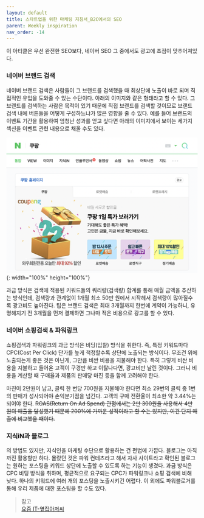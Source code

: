 ```yaml
---
layout: default
title: 스타트업을 위한 마케팅 지침서_B2C에서의 SEO 
parent: Weekly inspiration
nav_order: -14
---
```



이 아티클은 우선 완전한 SEO보다, 네이버 SEO 그 중에서도 광고에 초점이 맞추어져있다. 


### 네이버 브랜드 검색
네이버 브랜드 검색은 사람들이 그 브랜드를 검색했을 때 최상단에 노출이 바로 되며 직접적인 유입을 도와줄 수 있는 수단이다. 아래의 이미지와 같은 형태라고 할 수 있다. 그 브랜드를 검색하는 사람은 목적이 있기 때문에 직접 브랜드를 검색할 것이므로 브랜드 검색 내에 버튼들을 어떻게 구성하느냐가 많은 영향을 줄 수 있다. 예를 들어 브랜드의 이벤트 기간을 활용하여 엄청난 성과를 얻고 싶다면 아래의 이미지에서 보이는 세가지 섹션을 이벤트 관련 내용으로 채울 수도 있다. 

![쿠팡의 네이버 광고 방식](../../assets/images/posts/Coupang_brand.png){: width="100%" height="100%"}

과금 방식은 검색에 적용된 키워드들의 쿼리량(검색량) 합계롤 통해 매월 금액을 추산하는 방식인데, 검색량과 관계없이 1개월 최소 50만 원에서 시작헤서 검색량이 많아질수록 광고비도 높아진다. 팁은 브랜드 검색은 최대 3개월까지 한번에 계약이 가능하니, 유명해지기 전 3개월을 먼저 결제하면 그나마 적은 비용으로 광고를 할 수 있다.


### 네이버 쇼핑검색 & 파워링크
쇼핑검색과 파워링크의 과금 방식은 비딩(입찰) 방식을 취한다. 즉, 특정 키워드마다 CPC(Cost Per Click) 단가를 높게 책정할수록 상단에 노출되는 방식이다. 무조건 위에 노출되는게 좋은 것은 아닌게, 그만큼 비싼 비용을 지불해야 한다. 특히 그렇게 비싼 비용을 지불하고 들어온 고객이 구경만 하고 이탏나다면, 광고비만 날린 것이다. 그러니 비용을 계산할 때 구매율과 제품의 판매당 마진 등을 함께 고려해야 한다.

마진이 2만원이 남고, 클릭 한 번당 700원을 지불해야 한다면 최소 29번의 클릭 중 1번의 판매가 성사되어야 손익분기점을 넘긴다. 고객의 구매 전환율이 최소한 약 3.44%는 되어야 한다. ~~ROAS(Return On Ad Spend) 관점에서는 2만 300원을 사용해서 4만 원의 매출을 달성했기 때문에 200%에 가까운 성적이라고 할 수는 있지만, 이건 단지 매출에 비교했을 때이다.~~


### 지식iN과 블로그
의 방법도 있지만, 지식인을 마케팅 수단으로 활용하는 건 편법에 가깝다. 블로그는 아직까진 활용할만 하다. 몰랐던 것은 파워 컨테츠라고 해서 자사 사이트라고 확인된 블로그는 원하는 포스팅을 키워드 상단에 노출할 수 있도록 하는 기능이 생겼다. 과금 방식은 CPC 비딩 방식을 취하며, 평균적으로 요구되는 CPC가 파워링크나 쇼핑 검색에 비해 낮다. 하나의 키워드에 여러 개의 포스팅을 노출시키긴 어렵다.
이 외에도 파워블로거를 통해 우리 제품에 대한 포스팅을 할 수도 있다.


> 참고<br>
> [요즘 IT-옆집아저씨](https://yozm.wishket.com/magazine/detail/1247/?fbclid=IwAR2uq-HzXIAjNdUuvRTF8JZq9u5bEPiCD9zn3tMhQ6i5Qj9oEqA5bThkY60)